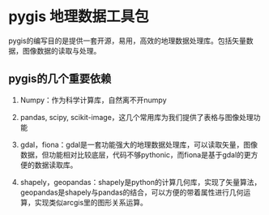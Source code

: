 # pygis 地理数据工具包

pygis的编写目的是提供一套开源，易用，高效的地理数据处理库。包括矢量数据，图像数据的读取与处理。



## pygis的几个重要依赖

1. Numpy：作为科学计算库，自然离不开numpy

2. pandas, scipy, scikit-image，这几个常用库为我们提供了表格与图像处理功能

3. gdal，fiona：gdal是一套功能强大的地理数据处理库，可以读取矢量，图像数据，但功能相对比较底层，代码不够pythonic，而fiona是基于gdal的更方便的数据读取库。

4. shapely，geopandas：shapely是python的计算几何库，实现了矢量算法，geopandas是shapely与pandas的结合，可以方便的带着属性进行几何运算，实现类似arcgis里的图形关系运算。

   

